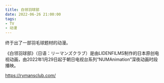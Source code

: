 ```yaml
---
title: 白领羽球部
date: 2022-06-26 21:00:00
tags: 
- TV
- 动漫
---
```


终于出了一部羽毛球题材的动漫。

《白领羽球部》（日语：リーマンズクラブ）是由LIDENFILMS制作的日本原创电视动画，由2022年1月29日起于朝日电视台系列“NUMAnimation”深夜动画时段播映。

https://rymansclub.com/
